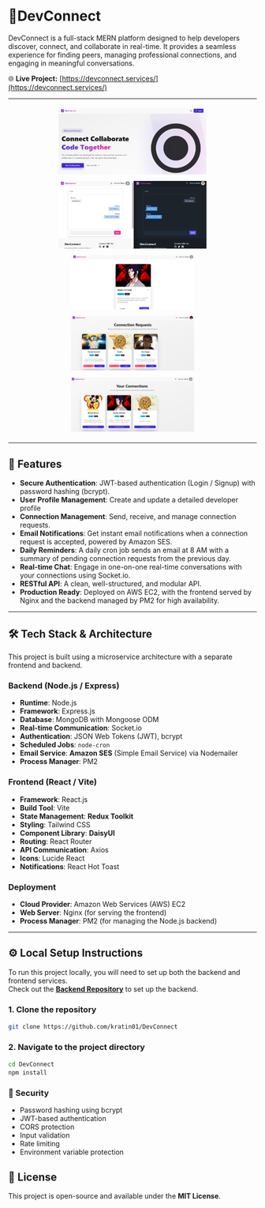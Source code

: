 # 🔗DevConnect

DevConnect is a full-stack MERN platform designed to help developers discover, connect, and collaborate in real-time. It provides a seamless experience for finding peers, managing professional connections, and engaging in meaningful conversations.

🌐 **Live Project:** [https://devconnect.services/](https://devconnect.services/)

---

<div align="center">
  <img src="/public/ss2.png" alt="Screenshot 1" width="300" style="margin: 5px;" />
  <img src="/public/ss3.png" alt="Screenshot 2" width="300" style="margin: 5px;" />
    <img src="/public/ss4.png" alt="Screenshot 3" width="250" style="margin: 5px;" />
  <img src="/public/ss5.png" alt="Screenshot 4" width="250" style="margin: 5px;" />
  <img src="/public/ss6.png" alt="Screenshot 5" width="250" style="margin: 5px;" />

</div>

---

## 🚀 Features

- **Secure Authentication**: JWT-based authentication (Login / Signup) with password hashing (bcrypt).
- **User Profile Management**: Create and update a detailed developer profile
- **Connection Management**: Send, receive, and manage connection requests.
- **Email Notifications**: Get instant email notifications when a connection request is accepted, powered by Amazon SES.
- **Daily Reminders**: A daily cron job sends an email at 8 AM with a summary of pending connection requests from the previous day.
- **Real-time Chat**: Engage in one-on-one real-time conversations with your connections using Socket.io.
- **RESTful API**: A clean, well-structured, and modular API.
- **Production Ready**: Deployed on AWS EC2, with the frontend served by Nginx and the backend managed by PM2 for high availability.

---

## 🛠️ Tech Stack & Architecture

This project is built using a microservice architecture with a separate frontend and backend.

### **Backend (Node.js / Express)**

- **Runtime**: Node.js
- **Framework**: Express.js
- **Database**: MongoDB with Mongoose ODM
- **Real-time Communication**: Socket.io
- **Authentication**: JSON Web Tokens (JWT), bcrypt
- **Scheduled Jobs**: `node-cron`
- **Email Service**: **Amazon SES** (Simple Email Service) via Nodemailer
- **Process Manager**: PM2

### **Frontend (React / Vite)**

- **Framework**: React.js
- **Build Tool**: Vite
- **State Management**: **Redux Toolkit**
- **Styling**: Tailwind CSS
- **Component Library**: **DaisyUI**
- **Routing**: React Router
- **API Communication**: Axios
- **Icons**: Lucide React
- **Notifications**: React Hot Toast

### **Deployment**

- **Cloud Provider**: Amazon Web Services (AWS) EC2
- **Web Server**: Nginx (for serving the frontend)
- **Process Manager**: PM2 (for managing the Node.js backend)

---

## ⚙️ Local Setup Instructions

To run this project locally, you will need to set up both the backend and frontend services.  
Check out the [**Backend Repository**](https://github.com/kratin01/DevConnect-Backend) to set up the backend.

### 1. Clone the repository

```bash
git clone https://github.com/kratin01/DevConnect
```

### 2. Navigate to the project directory

```bash
cd DevConnect
npm install
```

### 🔐 Security

- Password hashing using bcrypt
- JWT-based authentication
- CORS protection
- Input validation
- Rate limiting
- Environment variable protection

## 📜 License

This project is open-source and available under the **MIT License**.

